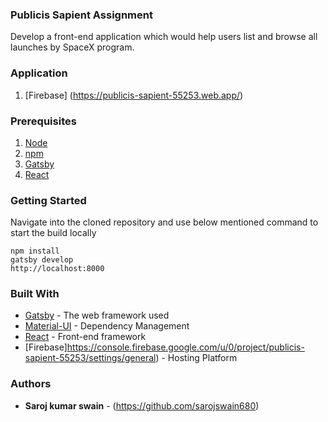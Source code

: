 ### Publicis Sapient Assignment

Develop a front-end application which would help users list and browse all launches by SpaceX program.

### Application

1. [Firebase] (https://publicis-sapient-55253.web.app/)

### Prerequisites

1. [Node](http://nodejs.org/)
2. [npm](https://npmjs.org/)
3. [Gatsby](https://www.gatsbyjs.org/docs/quick-start/)
4. [React](https://reactjs.org/docs/getting-started.html)


### Getting Started

Navigate into the cloned repository and use below mentioned command to start the build locally

    npm install
    gatsby develop
    http://localhost:8000
    

### Built With

* [Gatsby](https://www.gatsbyjs.org) - The web framework used
* [Material-UI](https://material-ui.com/) - Dependency Management
* [React](https://reactjs.org/docs/getting-started.html) - Front-end framework
* [Firebase]https://console.firebase.google.com/u/0/project/publicis-sapient-55253/settings/general) - Hosting Platform

### Authors

* **Saroj kumar swain** - (https://github.com/sarojswain680)

